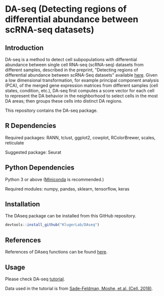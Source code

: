 # DA-seq (Detecting regions of differential abundance between scRNA-seq datasets)

## Introduction
DA-seq is a method to detect cell subpopulations with differential abundance between single cell RNA-seq (scRNA-seq) datasets from different samples, described in the preprint, "Detecting regions of differential abundance between scRNA-Seq datasets" available [here](https://www.biorxiv.org/content/10.1101/711929v2). Given a low dimensional transformation, for example principal component analysis (PCA), of the merged gene expression matrices from different samples (cell states, condition, etc.), DA-seq first computes a score vector for each cell to represent the DA behavior in the neighborhood to select cells in the most DA areas; then groups these cells into distinct DA regions.

This repository contains the DA-seq package.

## R Dependencies
Required packages: RANN, tclust, ggplot2, cowplot, RColorBrewer, scales, reticulate

Suggested package: Seurat

## Python Dependencies
Python 3 or above ([Miniconda](https://docs.conda.io/en/latest/miniconda.html) is recommended.)

Required modules: numpy, pandas, sklearn, tensorflow, keras


## Installation
The DAseq package can be installed from this GitHub repository.

```r
devtools::install_github("KlugerLab/DAseq")
```


## References
References of DAseq functions can be found [here](https://klugerlab.github.io/DAseq/reference/index.html).


## Usage
Please check DA-seq [tutorial](https://klugerlab.github.io/DAseq/articles/tutorial.html).

Data used in the tutorial is from [Sade-Feldman, Moshe, et al. (Cell. 2018)](https://www.sciencedirect.com/science/article/pii/S0092867418313941).
